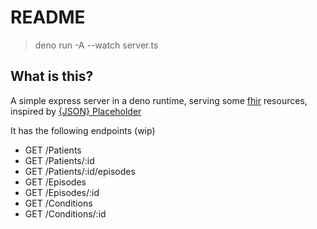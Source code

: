 # README

> deno run -A --watch server.ts

## What is this?

A simple express server in a deno runtime, serving some [fhir](https://hl7.org/fhir/R4/) resources, inspired by [{JSON} Placeholder](https://jsonplaceholder.typicode.com/)

It has the following endpoints (wip)

- GET /Patients
- GET /Patients/:id
- GET /Patients/:id/episodes
- GET /Episodes
- GET /Episodes/:id
- GET /Conditions
- GET /Conditions/:id
